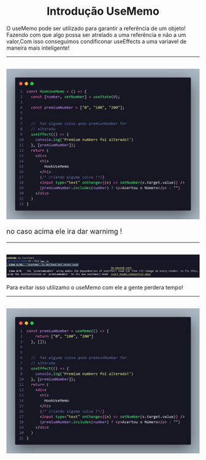 <h1 align="center"> Introdução UseMemo </h1>

<p>
  O useMemo pode ser utilizado para garantir a referência de um objeto!
  Fazendo com que algo possa ser atrelado a uma referência e não a um valor,Com isso conseguimos condificonar useEffects a uma variavel de maneira mais inteligente!
<hr>
<br>
  <img src="./imghook/useMemo_1.png">

  <p style="font-size:18px;"> no caso acima ele ira dar warnimg !
  <hr>
<br>
  <img src="./imghook/useMenu_warning.jpg">

  <p>
    Para evitar isso utilizamo o useMemo  com ele a gente perdera tempo!
  </p>
<hr>
<br>
  <img src="./imghook/useMemo_2.png">
  
</p>
